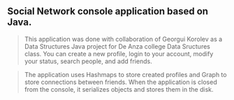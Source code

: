 
## Social Network console application based on Java.
> This application was done with collaboration of Georgui Korolev as a Data Structures Java project for De Anza college Data Sructures class. You can create a new profile, login to your account, modify your status, search people, and add friends.

> The application uses Hashmaps to store created profiles and Graph to store connections between friends. When the application is closed from the console, it serializes objects and stores them in the disk.
